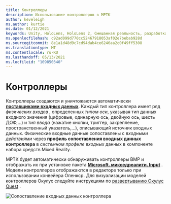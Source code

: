 ```yaml
---
title: Контроллеры
description: Использование контроллеров в МРТК
author: keveleigh
ms.author: kurtie
ms.date: 01/12/2021
keywords: Unity, HoloLens, HoloLens 2, Смешанная реальность, разработка, МРТК, контроллеры,
ms.openlocfilehash: c92ad099d770cc52467918053af02e7bebab928d
ms.sourcegitcommit: 8e1a1d48d9c7cd94dab4ce6246aa2c0f49ff5308
ms.translationtype: MT
ms.contentlocale: ru-RU
ms.lasthandoff: 05/13/2021
ms.locfileid: "109850340"
---
```

# <a name="controllers"></a>Контроллеры

Контроллеры создаются и уничтожаются автоматически [**поставщиками входных данных**](input-providers.md). Каждый тип контроллера имеет ряд *физических входов* , определенных *типом оси*, указывая тип данных входного значения (цифровые, одинарную ось, двойную ось, шесть ДОФ,...) и *тип ввода* (нажатие кнопки, триггер, закрепление, пространственный указатель,...), описывающий источник входных данных. Физические входные данные сопоставлены с *входными действиями* через **профиль сопоставления входных данных контроллера** в *системном профиле входных* данных в компоненте набора средств Mixed Reality.

МРТК будет автоматически обнаруживать контроллеры ВМР и отображать их при установке пакета [**Microsoft. микседреалити. Input**](/windows/mixed-reality/develop/unity/unity-reverb-g2-controllers#installing-microsoftmixedrealityinput-with-the-mixed-reality-feature-tool) . Модели контроллеров отображаются в редакторе только при использовании конвейера Опенкср. Для визуализации моделей контроллеров Окулус следуйте инструкциям по [развертыванию Окулус Quest](/windows/mixed-reality/mrtk-unity/supported-devices/oculus-quest-mrtk.md) .

![Сопоставление входных данных контроллера](../images/input/ControllerInputMapping.png)